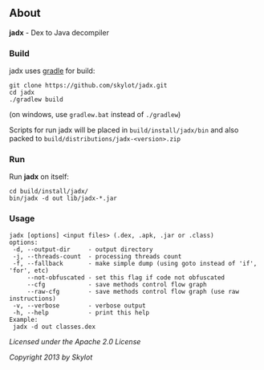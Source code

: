 ## About
**jadx** - Dex to Java decompiler

### Build
jadx uses [gradle](http://www.gradle.org/) for build:

    git clone https://github.com/skylot/jadx.git
    cd jadx
    ./gradlew build
    
(on windows, use `gradlew.bat` instead of `./gradlew`)

Scripts for run jadx will be placed in `build/install/jadx/bin`
and also packed to `build/distributions/jadx-<version>.zip`

### Run
Run **jadx** on itself:

    cd build/install/jadx/
    bin/jadx -d out lib/jadx-*.jar

### Usage
```
jadx [options] <input files> (.dex, .apk, .jar or .class)
options:
 -d, --output-dir     - output directory
 -j, --threads-count  - processing threads count
 -f, --fallback       - make simple dump (using goto instead of 'if', 'for', etc)
     --not-obfuscated - set this flag if code not obfuscated
     --cfg            - save methods control flow graph
     --raw-cfg        - save methods control flow graph (use raw instructions)
 -v, --verbose        - verbose output
 -h, --help           - print this help
Example:
 jadx -d out classes.dex
```

*Licensed under the Apache 2.0 License*

*Copyright 2013 by Skylot*
